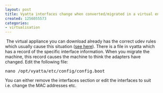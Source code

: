```yaml
---
layout: post
title: Vyatta interfaces change when converted/migrated in a virtual environment
created: 1256055573
categories:
- virtualisation
---
```

<p>&nbsp;The virtual appliance you can download already has the correct udev rules which usually cause this situation (<a href="/2009/september/2/adding-udev-rule-ignore-vmware-mac-address-changes-ubuntu-guests">see  here</a>). There is a file in vyatta which has a record of the specific interface information. When you migrate the machine, this record causes the machine to think the adapters have changed. Edit the following file:</p>
<pre>
nano /opt/vyatta/etc/config/config.boot
</pre>
<p>You can either remove the interfaces section or edit the interfaces to suit i.e. change the MAC addresses etc.</p>
